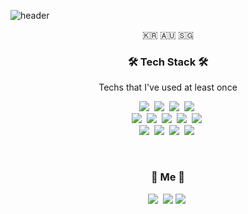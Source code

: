 <!--
### Hi there 👋


✨ I'm Sunbean Park ✨   
   
- 🔭 I’m currently working on Hanyang University.
- 🌱 I’m currently learning software developing and cyber security!!


- 👯 I’m looking to collaborate on ...
- 🤔 I’m looking for help with ...
- 💬 Ask me about ...
- 📫 How to reach me: ...
- 😄 Pronouns: ...
- ⚡ Fun fact: ...
-->


![header](https://capsule-render.vercel.app/api?type=waving&color=75c7ea&height=300&section=header&text=Sunbean%20Park&fontSize=85&animation=twinkling)


<p align="center">🇰🇷 🇦🇺 🇸🇬</p>

<h3 align="center">🛠 Tech Stack 🛠</h3>

<p align="center"> Techs that I've used at least once </p>

<p align="center"> 
  <img src="https://img.shields.io/badge/Python-3766AB?style=flat-square&logo=Python&logoColor=white"/></a>&nbsp 
  <img src="https://img.shields.io/badge/Java-007396?style=flat-square&logo=Java&logoColor=white"/></a>&nbsp 
  <img src="https://img.shields.io/badge/C++-00599C?style=flat-square&logo=C%2B%2B&logoColor=white"/></a>&nbsp 
  <img src="https://img.shields.io/badge/C-A8B9CC?style=flat-square&logo=C&logoColor=white"/></a>&nbsp 
  <br>
  <img src="https://img.shields.io/badge/HTML-E34F26?style=flat-square&logo=HTML5&logoColor=white"/></a>&nbsp  
  <img src="https://img.shields.io/badge/css-1572B6?style=flat-square&logo=css3&logoColor=white"/></a>&nbsp  
  <img src="https://img.shields.io/badge/Javascript-ffb13b?style=flat-square&logo=javascript&logoColor=white"/></a>&nbsp 
  <img src="https://img.shields.io/badge/Node.js-339933?style=flat-square&logo=Node.js&logoColor=white"/></a>&nbsp   
  <img src="https://img.shields.io/badge/React-61DAFB?style=flat-square&logo=React&logoColor=white"/></a>&nbsp 
  <br>
  <img src="https://img.shields.io/badge/Oracle-F80000?style=flat-square&logo=Oracle&logoColor=white"/></a>&nbsp 
  <img src="https://img.shields.io/badge/aws-333664?style=flat-square&logo=amazon-aws&logoColor=white"/></a>&nbsp 
  <img src="https://img.shields.io/badge/Git-F05032?style=flat-square&logo=Git&logoColor=white"/></a>&nbsp
  <img src="https://img.shields.io/badge/AbletonLive-000000?style=flat-square&logo=AbletonLive&logoColor=white"/></a>&nbsp 
</p>

<br>

<h3 align="center"> 🐋 Me 🐋 </h3>
<p align="center">
  <a href="https://www.instagram.com/ssunny_bean_.v/"><img src="https://img.shields.io/badge/Instagram-E4405F?style=flat-square&logo=Instagram&logoColor=white&link=https://www.instagram.com/ssunny_bean_.v/"/></a>&nbsp
  <a href="mailto:sunbeanp@naver.com"><img src="https://img.shields.io/badge/Gmail-d14836?style=flat-square&logo=Gmail&logoColor=white&link=sunbeanp@naver.com"/></a>
  <a href="https://github.com/whaleflyingsky/"><img src="https://img.shields.io/badge/GitHub-181717?style=flat-square&logo=GitHub&logoColor=white"/></a>&nbsp
</p>
<br>

